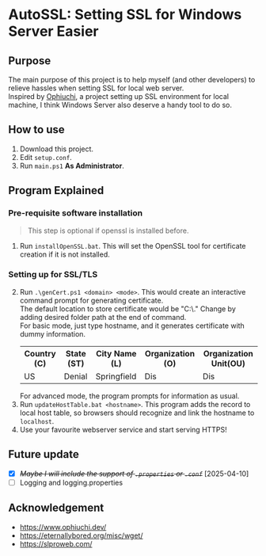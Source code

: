 # AutoSSL: Setting SSL for Windows Server Easier

## Purpose
The main purpose of this project is to help myself (and other developers) to relieve hassles when setting SSL for local web server.\
Inspired by <a href="https://www.ophiuchi.dev/">Ophiuchi</a>, a project setting up SSL environment for local machine, I think Windows Server also deserve a handy tool to do so.

## How to use
1. Download this project.
2. Edit `setup.conf`.
3. Run `main.ps1` <b>As Administrator</b>.

## Program Explained
### Pre-requisite software installation
> This step is optional if openssl is installed before.
1. Run `installOpenSSL.bat`. This will set the OpenSSL tool for certificate creation if it is not installed.
### Setting up for SSL/TLS
2. Run `.\genCert.ps1 <domain> <mode>`. This would create an interactive command prompt for generating certificate.<br>
The default location to store certificate would be "C:\\." Change by adding desired folder path at the end of command.<br>
For basic mode, just type hostname, and it generates certificate with dummy information.
    <table>
        <tr>
            <th>Country (C)</th>
            <th>State (ST)</th>
            <th>City Name (L)</th>
            <th>Organization (O)</th>
            <th>Organization Unit(OU)</th>
        </tr>
        <tr>
            <td>US</td>
            <td>Denial</td>
            <td>Springfield</td>
            <td>Dis</td>
            <td>Dis</td>
        </tr>
    </table>
    For advanced mode, the program prompts for information as usual.
3. Run `updateHostTable.bat <hostname>`. This program adds the record to local host table, so browsers should recognize and link the hostname to `localhost`.
4. Use your favourite webserver service and start serving HTTPS!

## Future update
- [x] ~~*Maybe I will include the support of `.properties` or `.conf`*~~ [2025-04-10]
- [ ] Logging and logging.properties

## Acknowledgement
- https://www.ophiuchi.dev/
- https://eternallybored.org/misc/wget/
- https://slproweb.com/
